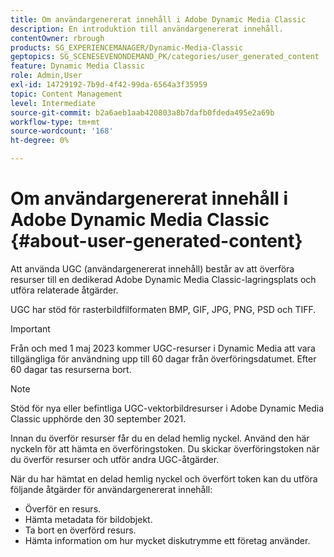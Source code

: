 ```yaml
---
title: Om användargenererat innehåll i Adobe Dynamic Media Classic
description: En introduktion till användargenererat innehåll.
contentOwner: rbrough
products: SG_EXPERIENCEMANAGER/Dynamic-Media-Classic
geptopics: SG_SCENESEVENONDEMAND_PK/categories/user_generated_content
feature: Dynamic Media Classic
role: Admin,User
exl-id: 14729192-7b9d-4f42-99da-6564a3f35959
topic: Content Management
level: Intermediate
source-git-commit: b2a6aeb1aab420803a8b7dafb0fdeda495e2a69b
workflow-type: tm+mt
source-wordcount: '168'
ht-degree: 0%

---
```


# Om användargenererat innehåll i Adobe Dynamic Media Classic {#about-user-generated-content}

Att använda UGC (användargenererat innehåll) består av att överföra resurser till en dedikerad Adobe Dynamic Media Classic-lagringsplats och utföra relaterade åtgärder.

UGC har stöd för rasterbildfilformaten BMP, GIF, JPG, PNG, PSD och TIFF.

>[!IMPORTANT]
>
>Från och med 1 maj 2023 kommer UGC-resurser i Dynamic Media att vara tillgängliga för användning upp till 60 dagar från överföringsdatumet. Efter 60 dagar tas resurserna bort.

<!-- * Vector: AI, EPS (EPS files from Adobe Illustrator 2018 are not supported), PDF (only when the PDF file is previously opened and saved in Adobe Illustrator CS6) -->

>[!NOTE]
>
>Stöd för nya eller befintliga UGC-vektorbildresurser i Adobe Dynamic Media Classic upphörde den 30 september 2021.

Innan du överför resurser får du en delad hemlig nyckel. Använd den här nyckeln för att hämta en överföringstoken. Du skickar överföringstoken när du överför resurser och utför andra UGC-åtgärder.

När du har hämtat en delad hemlig nyckel och överfört token kan du utföra följande åtgärder för användargenererat innehåll:

* Överför en resurs.
* Hämta metadata för bildobjekt.
* Ta bort en överförd resurs.
* Hämta information om hur mycket diskutrymme ett företag använder.
